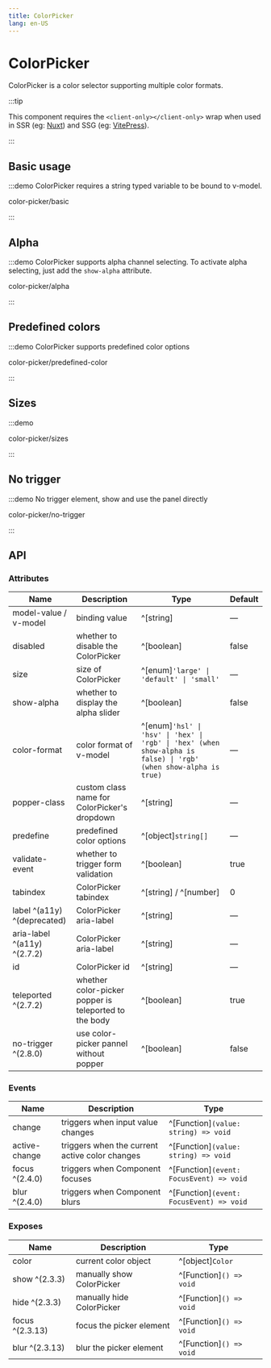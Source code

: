 ```yaml
---
title: ColorPicker
lang: en-US
---
```


# ColorPicker

ColorPicker is a color selector supporting multiple color formats.

:::tip

This component requires the `<client-only></client-only>` wrap when used in SSR (eg: [Nuxt](https://nuxt.com/v3)) and SSG (eg: [VitePress](https://vitepress.vuejs.org/)).

:::

## Basic usage

:::demo ColorPicker requires a string typed variable to be bound to v-model.

color-picker/basic

:::

## Alpha

:::demo ColorPicker supports alpha channel selecting. To activate alpha selecting, just add the `show-alpha` attribute.

color-picker/alpha

:::

## Predefined colors

:::demo ColorPicker supports predefined color options

color-picker/predefined-color

:::

## Sizes

:::demo

color-picker/sizes

:::

## No trigger

:::demo No trigger element, show and use the panel directly

color-picker/no-trigger

:::

## API

### Attributes

| Name                        | Description                                           | Type                                                                                                             | Default |
| --------------------------- | ----------------------------------------------------- | ---------------------------------------------------------------------------------------------------------------- | ------- |
| model-value / v-model       | binding value                                         | ^[string]                                                                                                        | —       |
| disabled                    | whether to disable the ColorPicker                    | ^[boolean]                                                                                                       | false   |
| size                        | size of ColorPicker                                   | ^[enum]`'large' \| 'default' \| 'small'`                                                                         | —       |
| show-alpha                  | whether to display the alpha slider                   | ^[boolean]                                                                                                       | false   |
| color-format                | color format of v-model                               | ^[enum]`'hsl' \| 'hsv' \| 'hex' \| 'rgb' \| 'hex' (when show-alpha is false) \| 'rgb' (when show-alpha is true)` | —       |
| popper-class                | custom class name for ColorPicker's dropdown          | ^[string]                                                                                                        | —       |
| predefine                   | predefined color options                              | ^[object]`string[]`                                                                                              | —       |
| validate-event              | whether to trigger form validation                    | ^[boolean]                                                                                                       | true    |
| tabindex                    | ColorPicker tabindex                                  | ^[string] / ^[number]                                                                                            | 0       |
| label ^(a11y) ^(deprecated) | ColorPicker aria-label                                | ^[string]                                                                                                        | —       |
| aria-label ^(a11y) ^(2.7.2) | ColorPicker aria-label                                | ^[string]                                                                                                        | —       |
| id                          | ColorPicker id                                        | ^[string]                                                                                                        | —       |
| teleported ^(2.7.2)         | whether color-picker popper is teleported to the body | ^[boolean]                                                                                                       | true    |
| no-trigger ^(2.8.0)         | use color-picker pannel without popper                | ^[boolean]                                                                                                       | false   |

### Events

| Name           | Description                                    | Type                                     |
| -------------- | ---------------------------------------------- | ---------------------------------------- |
| change         | triggers when input value changes              | ^[Function]`(value: string) => void`     |
| active-change  | triggers when the current active color changes | ^[Function]`(value: string) => void`     |
| focus ^(2.4.0) | triggers when Component focuses                | ^[Function]`(event: FocusEvent) => void` |
| blur ^(2.4.0)  | triggers when Component blurs                  | ^[Function]`(event: FocusEvent) => void` |

### Exposes

| Name            | Description               | Type                    |
| --------------- | ------------------------- | ----------------------- |
| color           | current color object      | ^[object]`Color`        |
| show ^(2.3.3)   | manually show ColorPicker | ^[Function]`() => void` |
| hide ^(2.3.3)   | manually hide ColorPicker | ^[Function]`() => void` |
| focus ^(2.3.13) | focus the picker element  | ^[Function]`() => void` |
| blur ^(2.3.13)  | blur the picker element   | ^[Function]`() => void` |

